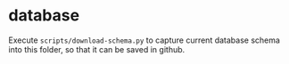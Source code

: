 # database

Execute `scripts/download-schema.py` to capture current database schema into this folder, so that it can be saved in github.
